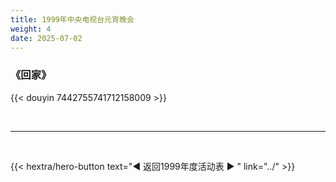 ```yaml
---
title: 1999年中央电视台元宵晚会
weight: 4
date: 2025-07-02
---
```


### 《回家》

{{< douyin 7442755741712158009 >}}


<br>
<hr>
<br>

{{< hextra/hero-button text="◀ 返回1999年度活动表 ▶ " link="../" >}}